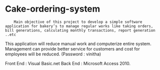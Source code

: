 # Cake-ordering-system
        Main objective of this project to develop a simple software application for bakery’s to manage regular works like taking orders, bill generations, calculating monthly transactions, report generation ..etc 
This application will reduce manual work and computerize entire system. Management can provide better service for customers and cost for employees will be reduced. (Password : vinitha)

Front End : Visual Basic.net
Back End : Microsoft Access 2010.
